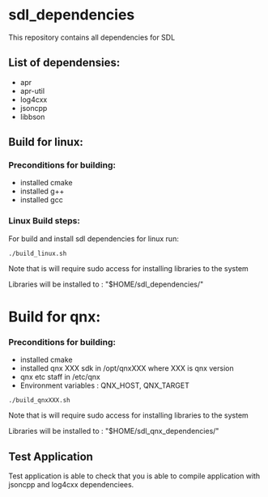# sdl_dependencies
This repository contains all dependencies for SDL 

## List of dependensies:
 - apr
 - apr-util
 - log4cxx 
 - jsoncpp
 - libbson

## Build for linux:

### Preconditions for building:
  - installed cmake
  - installed g++
  - installed gcc
  
###  Linux Build steps:
For build and install sdl dependencies for linux run:
 
 `./build_linux.sh`
 
 Note that is will require sudo access for installing libraries to the system
 
 Libraries will be installed to : "$HOME/sdl_dependencies/"
 
 # Build for qnx:
 
### Preconditions for building:
  - installed cmake
  - installed qnx XXX sdk in /opt/qnxXXX where XXX is qnx version
  - qnx etc staff in /etc/qnx
  - Environment variables : QNX_HOST, QNX_TARGET
  
 `./build_qnxXXX.sh`
 
 Note that is will require sudo access for installing libraries to the system
 
 Libraries will be installed to : "$HOME/sdl_qnx_dependencies/"
 
## Test Application

Test application is able to check that you is able to compile application with jsoncpp and log4cxx dependenciees.
